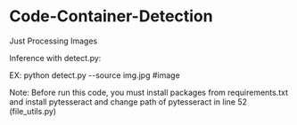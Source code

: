# Code-Container-Detection


Just Processing Images


Inference with detect.py:

EX: python detect.py --source img.jpg #image



Note: Before run this code, you must install packages from requirements.txt and install pytesseract and change path of pytesseract in line 52 (file_utils.py)
